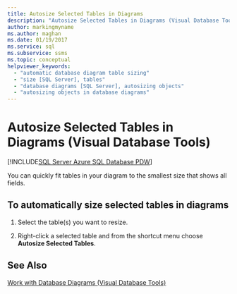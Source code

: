 ```yaml
---
title: Autosize Selected Tables in Diagrams
description: "Autosize Selected Tables in Diagrams (Visual Database Tools)"
author: markingmyname
ms.author: maghan
ms.date: 01/19/2017
ms.service: sql
ms.subservice: ssms
ms.topic: conceptual
helpviewer_keywords:
  - "automatic database diagram table sizing"
  - "size [SQL Server], tables"
  - "database diagrams [SQL Server], autosizing objects"
  - "autosizing objects in database diagrams"
---
```


# Autosize Selected Tables in Diagrams (Visual Database Tools)

[!INCLUDE[SQL Server Azure SQL Database PDW](../../includes/applies-to-version/sql-asdb-asdbmi-pdw.md)]

You can quickly fit tables in your diagram to the smallest size that shows all fields.  
  
## To automatically size selected tables in diagrams  
  
1. Select the table(s) you want to resize.  
  
2. Right-click a selected table and from the shortcut menu choose **Autosize Selected Tables**.  
  
## See Also

[Work with Database Diagrams &#40;Visual Database Tools&#41;](../../ssms/visual-db-tools/work-with-database-diagrams-visual-database-tools.md)

